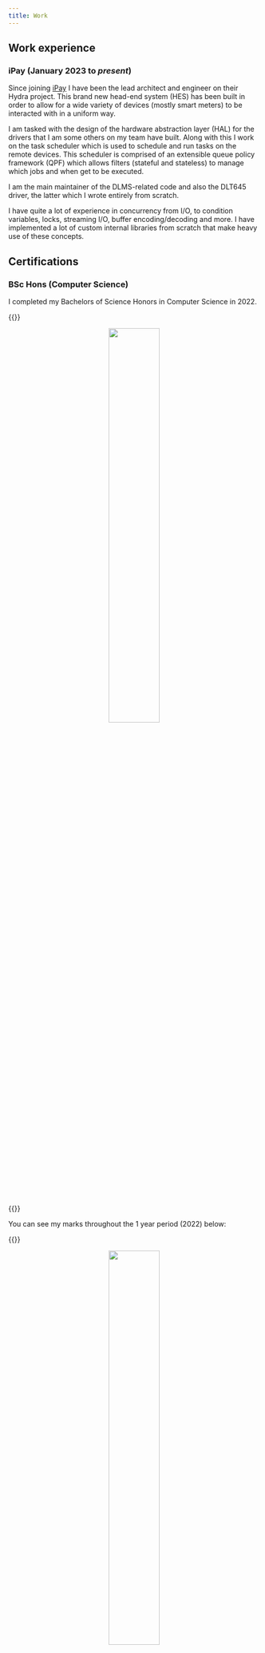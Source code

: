 ```yaml
---
title: Work
---
```


## Work experience

### iPay (January 2023 to _present_)

<!-- * [iPay](https://www.ipay.co.za/) (January 2023 to _present_)
    * Prepaid electricity vending systems
    * I am the lead architect of the Hydra HES (head-end system)
        * I designed the system from scratch
        * Implemented the task scheduler with queue policy support,
        the Hardware Abstraction Layer (HAL) for drivers and more
    * I wrote the DLT645 driver from scratch for Hydra
        * This included the bus management code to manage access to
        the single DTU that multiple meters would connect to -->

Since joining [iPay](https://www.ipay.co.za/) I have been the lead architect and engineer on their Hydra project. This brand new head-end system (HES) has been built in order to allow for a wide variety of devices (mostly smart meters) to be interacted with in a uniform way.

I am tasked with the design of the hardware abstraction layer (HAL) for the drivers that I am some others on my team have built. Along with this I work on the task scheduler which is used to schedule and run tasks on the remote devices. This scheduler is comprised of an extensible queue policy framework (QPF) which allows filters (stateful and stateless) to manage which jobs and when get to be executed.

I am the main maintainer of the DLMS-related code and also the DLT645 driver, the latter which I wrote entirely from scratch.

I have quite a lot of experience in concurrency from I/O, to condition variables, locks,
streaming I/O, buffer encoding/decoding and more. I have implemented a lot of custom
internal libraries from scratch that make heavy use of these concepts. 

## Certifications

### BSc Hons (Computer Science)

I completed my Bachelors of Science Honors in Computer Science in 2022.

{{<bruh>}}
<center>
    <a href="/img/cv/honors.jpeg"><img src="/img/cv/honors.jpeg" width=45% height=45%></a>
</center>
{{</bruh>}}

You can see my marks throughout the 1 year period (2022) below:

{{<bruh>}}
<center>
    <a href="/img/cv/honors_academic_record.png"><img src="/img/cv/honors_academic_record.png" width=45% height=45%></a>
</center>
{{</bruh>}}

### BSc Mathematics (Computer Science)

I completed my undergraduate Bachelors of Science in Mathematics with a major in Computer Science in 2021.

{{<bruh>}}
<center>
    <a href="/img/cv/degree.jpeg"><img src="/img/cv/degree.jpeg" width=45% height=45%></a>
</center>
{{</bruh>}}

You can see my marks throughout the 4 year period (2018 to 2021) below:

{{<bruh>}}
<a href="/img/cv/academic_record_0.jpeg"><img src="/img/cv/academic_record_0.jpeg" width=45% height=45% style="gap;margin-left:20px"></a>
{{</bruh>}}

{{<bruh>}}
<a href="/img/cv/academic_record_1.jpeg"><img src="/img/cv/academic_record_1.jpeg" width=45% height=45% style="gap;margin-right:20px"></a>
{{</bruh>}}

<!-- ### BHons Computer Science

I completed my honors degree in Computer Science in 2022.

![](/img/cv/honors.jpeg)

You can see my marks throughout the 1 year period (2022) below:

![](/img/cv/academic_record_3.jpeg) -->

<!-- ### BHons Computer Science

I completed my undergraduate Bachelors of Science in Mathematics with a major in Computer Science in 2021.

{{<bruh>}}
<center>
    <a href="/img/cv/degree.jpeg"><img src="/img/cv/degree.jpeg" width=45% height=45%></a>
</center>
{{</bruh>}} -->

## Achievements

An assortment of achievements can be found below:

### Delf A1

{{<bruh>}}
<a href="/img/cv/delf_a1_0.jpg"><img src="/img/cv/delf_a1_0.jpg" width=45% height=45% style="gap;margin-left:20px"></a>
{{</bruh>}}

{{<bruh>}}
<a href="/img/cv/delf_a1_1.jpg"><img src="/img/cv/delf_a1_1.jpg" width=45% height=45% style="gap;margin-right:20px"></a>
{{</bruh>}}

### Delf A2

{{<bruh>}}
<a href="/img/cv/delf_a2_0.jpg"><img src="/img/cv/delf_a2_0.jpg" width=45% height=45% style="gap;margin-left:20px"></a>
{{</bruh>}}

{{<bruh>}}
<a href="/img/cv/delf_a2_1.jpg"><img src="/img/cv/delf_a2_1.jpg" width=45% height=45% style="gap;margin-right:20px"></a>
{{</bruh>}}